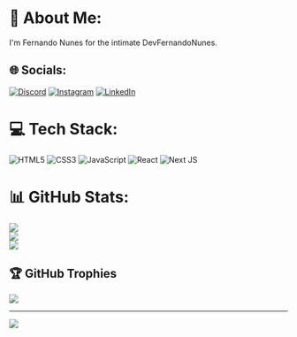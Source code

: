 # 💫 About Me:
I'm Fernando Nunes for the intimate DevFernandoNunes.


## 🌐 Socials:
[![Discord](https://img.shields.io/badge/Discord-%237289DA.svg?logo=discord&logoColor=white)](https://discord.gg/Fernando.Nunes#5259) [![Instagram](https://img.shields.io/badge/Instagram-%23E4405F.svg?logo=Instagram&logoColor=white)](https://instagram.com/@nunesfnn) [![LinkedIn](https://img.shields.io/badge/LinkedIn-%230077B5.svg?logo=linkedin&logoColor=white)](https://linkedin.com/in/https://www.linkedin.com/in/fe-nunes/) 

# 💻 Tech Stack:
![HTML5](https://img.shields.io/badge/html5-%23E34F26.svg?style=for-the-badge&logo=html5&logoColor=white) ![CSS3](https://img.shields.io/badge/css3-%231572B6.svg?style=for-the-badge&logo=css3&logoColor=white) ![JavaScript](https://img.shields.io/badge/javascript-%23323330.svg?style=for-the-badge&logo=javascript&logoColor=%23F7DF1E) ![React](https://img.shields.io/badge/react-%2320232a.svg?style=for-the-badge&logo=react&logoColor=%2361DAFB) ![Next JS](https://img.shields.io/badge/Next-black?style=for-the-badge&logo=next.js&logoColor=white)
# 📊 GitHub Stats:
![](https://github-readme-stats.vercel.app/api?username=fe-nunes&theme=onedark&hide_border=false&include_all_commits=true&count_private=true)<br/>
![](https://github-readme-streak-stats.herokuapp.com/?user=fe-nunes&theme=onedark&hide_border=false)<br/>
![](https://github-readme-stats.vercel.app/api/top-langs/?username=fe-nunes&theme=onedark&hide_border=false&include_all_commits=true&count_private=true&layout=compact)

## 🏆 GitHub Trophies
![](https://github-profile-trophy.vercel.app/?username=fe-nunes&theme=onedark&no-frame=false&no-bg=true&margin-w=4)

---
[![](https://visitcount.itsvg.in/api?id=fe-nunes&icon=1&color=3)](https://visitcount.itsvg.in)

<!-- Proudly created with GPRM ( https://gprm.itsvg.in ) -->
